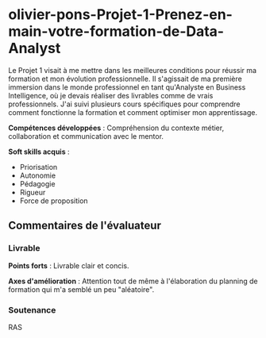 # olivier-pons-Projet-1-Prenez-en-main-votre-formation-de-Data-Analyst

Le Projet 1 visait à me mettre dans les meilleures conditions pour réussir ma formation et mon évolution professionnelle. Il s'agissait de ma première immersion dans le monde professionnel en tant qu'Analyste en Business Intelligence, où je devais réaliser des livrables comme de vrais professionnels. J'ai suivi plusieurs cours spécifiques pour comprendre comment fonctionne la formation et comment optimiser mon apprentissage.

**Compétences développées** : Compréhension du contexte métier, collaboration et communication avec le mentor.

**Soft skills acquis** : 
- Priorisation
- Autonomie
- Pédagogie
- Rigueur
- Force de proposition

## Commentaires de l'évaluateur

### Livrable

**Points forts** : Livrable clair et concis.

**Axes d'amélioration** : Attention tout de même à l'élaboration du planning de formation qui m'a semblé un peu "aléatoire".

### Soutenance
RAS
